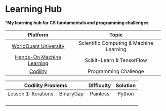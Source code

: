 # Learning Hub

***My learning hub for CS fundamentals and programming challenges**

|                                                  Platform                                                  	|                  Topic                  	|
|:----------------------------------------------------------------------------------------------------------:	|:---------------------------------------:	|
| [WorldQuant University](https://wqu.org/programs/data-science/)                                            	| Scientific Computing & Machine Learning 	|
| [Hands-On Machine Learning](https://www.oreilly.com/library/view/hands-on-machine-learning/9781491962282/) 	| Scikit-Learn & TensorFlow               	|
| [Codility](https://https://app.codility.com/programmers/lessons/)                                          	| Programming Challenge                   	|

|                                             Codility Problems                                             	| Difficulty 	|                                            Solution                                           	|
|:---------------------------------------------------------------------------------------------------------:	|:----------:	|:---------------------------------------------------------------------------------------------:	|
| [Lesson 1: Iterations - BinaryGap](https://app.codility.com/programmers/lessons/1-iterations/binary_gap/) 	| Painless   	| [Python](https://github.com/johnsykim/LearningHub/blob/master/codility/Lesson_1_BinaryGap.py) 	|
|                                                                                                           	|            	|                                                                                               	|
|                                                                                                           	|            	|                                                                                               	|
|                                                                                                           	|            	|                                                                                               	|
|                                                                                                           	|            	|                                                                                               	|
